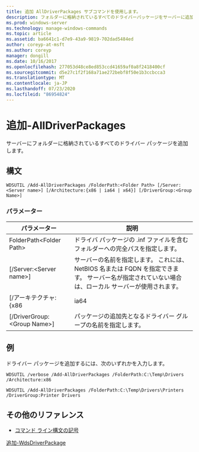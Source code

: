 ```yaml
---
title: 追加 AllDriverPackages サブコマンドを使用します。
description: フォルダーに格納されているすべてのドライバーパッケージをサーバーに追加する追加 AllDriverPackages のリファレンス記事です。
ms.prod: windows-server
ms.technology: manage-windows-commands
ms.topic: article
ms.assetid: ba6641c1-d7e9-43a9-9819-702dad5484ed
author: coreyp-at-msft
ms.author: coreyp
manager: dongill
ms.date: 10/16/2017
ms.openlocfilehash: 277053d48ce8ed853ccd41659af0a8f2418400cf
ms.sourcegitcommit: d5e27c1f2f168a71ae272bebf8f50e1b3ccbcca3
ms.translationtype: MT
ms.contentlocale: ja-JP
ms.lasthandoff: 07/23/2020
ms.locfileid: "86954824"
---
```

# <a name="add-alldriverpackages"></a>追加-AllDriverPackages

サーバーにフォルダーに格納されているすべてのドライバー パッケージを追加します。

## <a name="syntax"></a>構文

```
WDSUTIL /Add-AllDriverPackages /FolderPath:<Folder Path> [/Server:<Server name>] [/Architecture:{x86 | ia64 | x64}] [/DriverGroup:<Group Name>]
```

### <a name="parameters"></a>パラメーター

|          パラメーター           |                                                              説明                                                              |
|------------------------------|---------------------------------------------------------------------------------------------------------------------------------------|
|  FolderPath\<Folder Path>  |                      ドライバ パッケージの .inf ファイルを含むフォルダーへの完全パスを指定します。                      |
|   [/Server:\<Server name>]   | サーバーの名前を指定します。 これには、NetBIOS 名または FQDN を指定できます。 サーバー名が指定されていない場合は、ローカル サーバーが使用されます。 |
|     [/アーキテクチャ: {x86      |                                                                 ia64                                                                  |
| [/DriverGroup:\<Group Name>] |                             パッケージの追加先となるドライバー グループの名前を指定します。                             |

## <a name="examples"></a>例

ドライバー パッケージを追加するには、次のいずれかを入力します。
```
WDSUTIL /verbose /Add-AllDriverPackages /FolderPath:C:\Temp\Drivers /Architecture:x86
```
```
WDSUTIL /Add-AllDriverPackages /FolderPath:C:\Temp\Drivers\Printers /DriverGroup:Printer Drivers
```

## <a name="additional-references"></a>その他のリファレンス

- [コマンド ライン構文の記号](command-line-syntax-key.md)

[追加-WdsDriverPackage](/previous-versions/windows/powershell-scripting/dn283440(v=wps.630))
